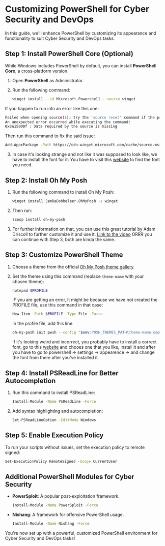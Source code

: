 # Customizing PowerShell for Cyber Security and DevOps

In this guide, we'll enhance PowerShell by customizing its appearance and functionality to suit Cyber Security and DevOps tasks.

## Step 1: Install PowerShell Core (Optional)

While Windows includes PowerShell by default, you can install **PowerShell Core**, a cross-platform version.

1. Open **PowerShell** as Administrator.
2. Run the following command:

   ```bash
   winget install --id Microsoft.Powershell --source winget
   ```
   
If you happen to run into an error like this one:

   ```bash
   Failed when opening source(s); try the 'source reset' command if the problem persists.
   An unexpected error occurred while executing the command:
   0x8a15000f : Data required by the source is missing
   ```
Then run this command to fix the said issue:

   ```bash
   Add-AppxPackage -Path https://cdn.winget.microsoft.com/cache/source.msix
   ```
3. In case it's looking strange and not like it was supposed to look like, we have to install the font for it:
   You have to visit this [website](https://www.nerdfonts.com/) to find the font you need.

## Step 2: Install Oh My Posh

1. Run the following command to install Oh My Posh:

   ```bash
   winget install JanDeDobbeleer.OhMyPosh -s winget
   ```

2. Then run:

   ```bash
   scoop install oh-my-posh
   ```

3. For further information on that, you can use this great tutorial by Adam Driscoll to further customize it and use it. [Link to the video](https://www.youtube.com/watch?v=OL9Mr4dzIWU&t=32s) ORRR you can continue with Step 3, both are kinda the same.

## Step 3: Customize PowerShell Theme

1. Choose a theme from the official [Oh My Posh theme gallery](https://ohmyposh.dev/docs/themes).
2. Set the theme using this command (replace `theme-name` with your chosen theme):

   ```bash
   notepad $PROFILE
   ```

   IF you are getting an error, it might be because we have not created the PROFILE file, use this command in that case:

   ```bash
   New-Item -Path $PROFILE -Type File -Force
   ```

   In the profile file, add this line:

   ```bash
   oh-my-posh init pwsh --config "$env:POSH_THEMES_PATH\theme-name.omp.json" | Invoke-Expression
   ```

   If it's looking weird and incorrect, you probably have to install a correct font, go to this [website](https://www.nerdfonts.com/font-downloads) and chooes    one that you like, install it and after you have to go to powershell -> settings -> appearence -> and change the font from there after you've installed it

## Step 4: Install PSReadLine for Better Autocompletion

1. Run this command to install PSReadLine:

   ```bash
   Install-Module -Name PSReadLine -Force
   ```

2. Add syntax highlighting and autocompletion:

   ```bash
   Set-PSReadLineOption -EditMode Windows
   ```

## Step 5: Enable Execution Policy

To run your scripts without issues, set the execution policy to remote signed:

   ```bash
   Set-ExecutionPolicy RemoteSigned -Scope CurrentUser
   ```

## Additional PowerShell Modules for Cyber Security

- **PowerSploit**: A popular post-exploitation framework.

   ```bash
   Install-Module -Name PowerSploit -Force
   ```

- **Nishang**: A framework for offensive PowerShell usage.

   ```bash
   Install-Module -Name Nishang -Force
   ```

You're now set up with a powerful, customized PowerShell environment for Cyber Security and DevOps tasks!

